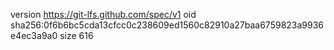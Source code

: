 version https://git-lfs.github.com/spec/v1
oid sha256:0f6b6bc5cda13cfcc0c238609ed1560c82910a27baa6759823a9936e4ec3a9a0
size 616
